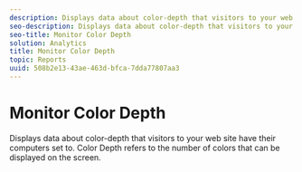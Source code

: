 ```yaml
---
description: Displays data about color-depth that visitors to your web site have their computers set to. Color Depth refers to the number of colors that can be displayed on the screen.
seo-description: Displays data about color-depth that visitors to your web site have their computers set to. Color Depth refers to the number of colors that can be displayed on the screen.
seo-title: Monitor Color Depth
solution: Analytics
title: Monitor Color Depth
topic: Reports
uuid: 508b2e13-43ae-463d-bfca-7dda77807aa3
---
```


# Monitor Color Depth

Displays data about color-depth that visitors to your web site have their computers set to. Color Depth refers to the number of colors that can be displayed on the screen.

